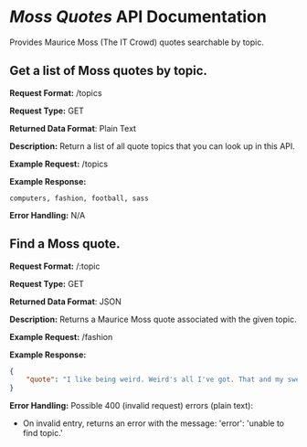 # *Moss Quotes* API Documentation
Provides Maurice Moss (The IT Crowd) quotes searchable by topic. 

## Get a list of Moss quotes by topic.
**Request Format:** /topics

**Request Type:** GET

**Returned Data Format**: Plain Text

**Description:** Return a list of all quote topics that you can look up in this API.


**Example Request:** /topics

**Example Response:**

```
computers, fashion, football, sass
```

**Error Handling:**
N/A

## Find a Moss quote.
**Request Format:** /:topic

**Request Type:** GET

**Returned Data Format**: JSON

**Description:** Returns a Maurice Moss quote associated with the given topic.

**Example Request:** /fashion

**Example Response:**

```json
{
    "quote": "I like being weird. Weird's all I've got. That and my sweet style."
}
```

**Error Handling:**
Possible 400 (invalid request) errors (plain text):
  - On invalid entry, returns an error with the message: 'error': 'unable to find topic.'

